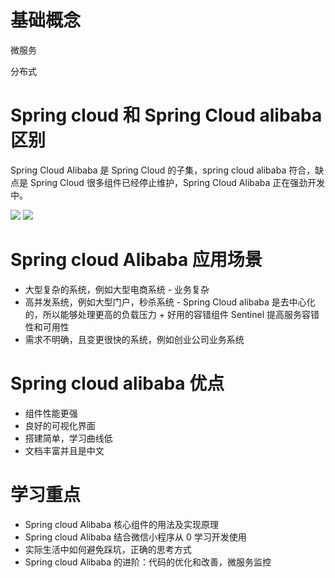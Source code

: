 # 基础概念

微服务

分布式


# Spring cloud 和 Spring Cloud alibaba 区别
Spring Cloud Alibaba 是 Spring Cloud 的子集，spring cloud alibaba 符合，缺点是 Spring Cloud 很多组件已经停止维护，Spring Cloud Alibaba 正在强劲开发中。

![](https://cdn.jsdelivr.net/gh/easterfan/picgo/blingbling/2020/20200701153645.png)
![](https://cdn.jsdelivr.net/gh/easterfan/picgo/blingbling/2020/20200701153528.png)


# Spring cloud Alibaba 应用场景
- 大型复杂的系统，例如大型电商系统 - 业务复杂
- 高并发系统，例如大型门户，秒杀系统 - Spring Cloud alibaba 是去中心化的，所以能够处理更高的负载压力 + 好用的容错组件 Sentinel 提高服务容错性和可用性
- 需求不明确，且变更很快的系统，例如创业公司业务系统

# Spring cloud alibaba 优点
- 组件性能更强
- 良好的可视化界面
- 搭建简单，学习曲线低
- 文档丰富并且是中文


# 学习重点
- Spring cloud Alibaba 核心组件的用法及实现原理
- Spring cloud Alibaba 结合微信小程序从 0 学习开发使用
- 实际生活中如何避免踩坑，正确的思考方式
- Spring cloud Alibaba 的进阶：代码的优化和改善，微服务监控
